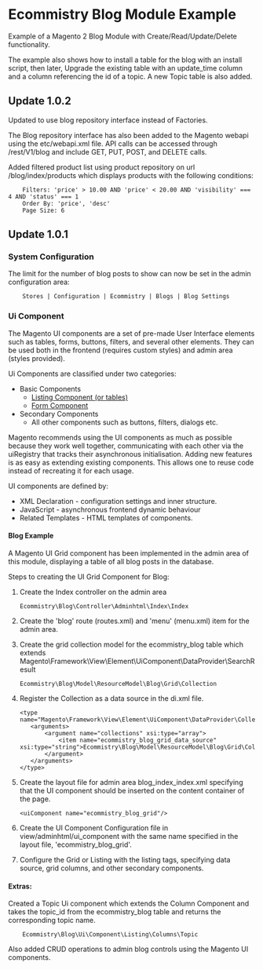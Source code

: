 # Ecommistry Blog Module Example

Example of a Magento 2 Blog Module with Create/Read/Update/Delete functionality.

The example also shows how to install a table for the blog with an install
script, then later, Upgrade the existing table with an update_time column 
and a column referencing the id of a topic. A new Topic table is also added. 

## Update 1.0.2
Updated to use blog repository interface instead of Factories. 

The Blog repository interface has also been added to the Magento webapi using 
the etc/webapi.xml file. API calls can be accessed through /rest/V1/blog and 
include GET, PUT, POST, and DELETE calls. 

Added filtered product list using product repository on url /blog/index/products 
which displays products with the following conditions:

        Filters: 'price' > 10.00 AND 'price' < 20.00 AND 'visibility' === 4 AND 'status' === 1
        Order By: 'price', 'desc'
        Page Size: 6
        
## Update 1.0.1

### System Configuration
The limit for the number of blog posts to show can now be set in the admin 
configuration area:

        Stores | Configuration | Ecommistry | Blogs | Blog Settings

### Ui Component

The Magento UI components are a set of pre-made User Interface elements such as
tables, forms, buttons, filters, and several other elements. They can be used
both in the frontend (requires custom styles) and admin area (styles provided). 

Ui Components are classified under two categories:
* Basic Components
    * [Listing Component (or tables)](https://devdocs.magento.com/guides/v2.2/ui_comp_guide/components/ui-listing-grid.html)
    * [Form Component](https://devdocs.magento.com/guides/v2.2/ui_comp_guide/components/ui-form.html)
 * Secondary Components
    * All other components such as buttons, filters, dialogs etc.
 
 Magento recommends using the UI components as much as possible because they 
 work well together, communicating with each other via the uiRegistry that tracks 
 their asynchronous initialisation. Adding new features is as easy as extending 
 existing components. This allows one to reuse code instead of recreating it for 
 each usage.  
 
 UI components are defined by:
  * XML Declaration - configuration settings and inner structure.
  * JavaScript - asynchronous frontend dynamic behaviour 
  * Related Templates - HTML templates of components. 
  
 #### Blog Example
 
 A Magento UI Grid component has been implemented in the admin area of this module,
 displaying a table of all blog posts in the database. 
 
 Steps to creating the UI Grid Component for Blog:
 1. Create the Index controller on the admin area
  
        Ecommistry\Blog\Controller\Adminhtml\Index\Index 
 
 2. Create the 'blog' route (routes.xml) and 'menu' (menu.xml) item for 
    the admin area.
 
 3. Create the grid collection model for the ecommistry_blog table which extends 
    Magento\Framework\View\Element\UiComponent\DataProvider\SearchResult
 
        Ecommistry\Blog\Model\ResourceModel\Blog\Grid\Collection
 
 4. Register the Collection as a data source in the di.xml file.
     ```
    <type name="Magento\Framework\View\Element\UiComponent\DataProvider\CollectionFactory">
        <arguments>
            <argument name="collections" xsi:type="array">
                <item name="ecommistry_blog_grid_data_source" xsi:type="string">Ecommistry\Blog\Model\ResourceModel\Blog\Grid\Collection</item>
            </argument>
        </arguments>
    </type>
     ```
 5. Create the layout file for admin area blog_index_index.xml specifying that the UI component
    should be inserted on the content container of the page. 
    
        <uiComponent name="ecommistry_blog_grid"/>
 
 6. Create the UI Component Configuration file in view/adminhtml/ui_component
    with the same name specified in the layout file, 'ecommistry_blog_grid'.        
 
 7. Configure the Grid or Listing with the listing tags, specifying data source,
    grid columns, and other secondary components.
    
 #### Extras:
 Created a Topic Ui component which extends the Column Component and takes 
 the topic_id from the ecommistry_blog table and returns the corresponding topic 
 name. 
 
        Ecommistry\Blog\Ui\Component\Listing\Columns\Topic
        
 Also added CRUD operations to admin blog controls using the Magento UI components. 